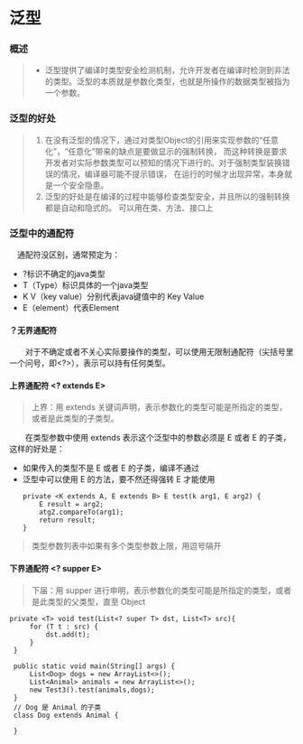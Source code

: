 # 泛型

### 概述
> - 泛型提供了编译时类型安全检测机制，允许开发者在编译时检测到非法的类型。泛型的本质就是参数化类型，也就是所操作的数据类型被指为一个参数。
### 泛型的好处
> 1. 在没有泛型的情况下，通过对类型Object的引用来实现参数的“任意化”，“任意化”带来的缺点是要做显示的强制转换，
>而这种转换是要求开发者对实际参数类型可以预知的情况下进行的。对于强制类型装换错误的情况，编译器可能不提示错误，
>在运行的时候才出现异常，本身就是一个安全隐患。  
> 2. 泛型的好处是在编译的过程中能够检查类型安全，并且所以的强制转换都是自动和隐式的。 可以用在类、方法、接口上
### 泛型中的通配符
&emsp;通配符没区别，通常预定为：  
- ?标识不确定的java类型
- T（Type）标识具体的一个java类型
- K V（key value）分别代表java键值中的 Key Value
- E（element）代表Element

#### ？无界通配符
&emsp;&emsp;对于不确定或者不关心实际要操作的类型，可以使用无限制通配符（尖括号里一个问号，即<?>），表示可以持有任何类型。

#### 上界通配符 <? extends E>
>上界：用 extends 关键词声明，表示参数化的类型可能是所指定的类型，或者是此类型的子类型。

&emsp;&emsp;在类型参数中使用 extends 表示这个泛型中的参数必须是 E 或者 E 的子类，这样的好处是：  
- 如果传入的类型不是 E 或者 E 的子类，编译不通过
- 泛型中可以使用 E 的方法，要不然还得强转 E 才能使用  
    ```// 用上界通配符约束方法入参
    private <K extends A, E extends B> E test(k arg1, E arg2) {
        E result = arg2;
        atg2.compareTo(arg1);
        return result;
    }
>类型参数列表中如果有多个类型参数上限，用逗号隔开  

#### 下界通配符 <? supper E>
>下届：用 supper 进行申明，表示参数化的类型可能是所指定的类型，或者是此类型的父类型，直至 Object  

    private <T> void test(List<? super T> dst, List<T> src){
         for (T t : src) {
             dst.add(t);
         }
     }
     
     public static void main(String[] args) {
         List<Dog> dogs = new ArrayList<>();
         List<Animal> animals = new ArrayList<>();
         new Test3().test(animals,dogs);
     }
     // Dog 是 Animal 的子类
     class Dog extends Animal {
     
     }




